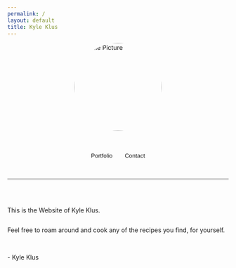 ```yaml
---
permalink: /
layout: default
title: Kyle Klus
---
```

<div class="content" style="display:flex; flex-direction:column; ">
    <div class="image-cropper" style="width: 200px; height: 200px; align-self: center;">
        <a href="https://github.com/MajorEnkidu" style="margin: 0">
            <img src="https://github.com/MajorEnkidu.png" alt="Profile Picture" class="rounded"/>
        </a>
    </div>
    <br>
    <div style="align-self: center;">
        <button class="portfolio-button" onclick="location.href = 'https://github.com/MajorEnkidu?tab=repositories'">Portfolio</button>
        <button class="portfolio-button" onclick="location.href = 'mailto:kyle.klus.work@pm.me'">Contact</button>
    </div>
    <hr>
    <br><br>
    <p>This is the Website of Kyle Klus.</p>
    <p>Feel free to roam around and cook any of the recipes you find, for yourself.</p>
    <br>
    <p>- Kyle Klus</p>
    <br><br>
    <style>
        .image-cropper {
            position: relative;
            overflow: hidden;
            border-radius: 50%;
            box-shadow: var(--shadow);
        }
        img.rounded{
            display: inline;
            margin: 0 auto;
            height: 100%;
            width: auto;
        }
        .portfolio-button{
            width: max-content;
            color: var(--text-normal);
            background-color: var(--bg-darker);
            border: none;
            border-radius: var(--radius-big);
            padding: 12px;
            margin:1.2rem 0;
            align-self: center;
            box-shadow: var(--button-shadow);
            transition: all 200ms ease-out;
        }
        .portfolio-button:hover{
            background-color: var(--bg-dark);
            transform: translateY(-1px);
            transition: all 200ms ease-in;
            cursor: pointer;
        }
    </style>
</div>
